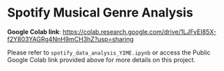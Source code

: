 # Spotify Musical Genre Analysis


<b>Google Colab link</b>: https://colab.research.google.com/drive/1LJFvEI85X-f2Y803YAGRg4NnH9mCH3hZ?usp=sharing


Please refer to ```spotify_data_analysis_YIME.ipynb``` or access the Public Google Colab link provided above for more details on this project.  
